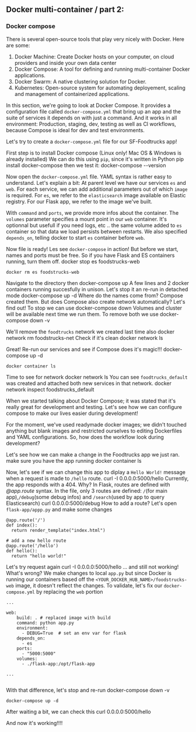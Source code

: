 ## Docker multi-container / part 2:
### Docker compose

There is several open-source tools that play very nicely with Docker.
Here are some:
1) Docker Machine: Create Docker hosts on your computer, on cloud providers and inside your own data center
2) Docker Compose: A tool for defining and running multi-container Docker applications.
3) Docker Swarm: A native clustering solution for Docker.
4) Kubernetes: Open-source system for automating deployement, scaling and management of containerized applications.

In this section, we're going to look at Docker Compose.
It provides a configuration file called `docker-compose.yml` that bring up an app and the suite of services it depends on with just a command.
And it works in all environment: Production, staging, dev, testing as well as Cl workflows, because Compose is ideal for dev and test environments.

Let's try to create a `docker-compose.yml` file for our SF-Foodtrucks app!

First step is to install Docker compose (Linux only! Mac OS & Windows is already installed)
We can do this using `pip`, since it's written in Python
    pip install docker-compose
then we test it:
    docker-compose --version

Now open the `docker-compose.yml` file. YAML syntax is rather easy to understand.
Let's explain a bit:
At parent level we have our services `es` and `web`. For each service, we can add additional parameters out of which `image` is required.
For `es`, we refer to the `elasticsearch` image available on Elastic registry.
For our Flask app, we refer to the image we've built.

With `command` and `ports`, we provide more infos about the container.
The `volumes` parameter specifies a mount point in our `web` container. It's optionnal but usefull if you need logs, etc ..
the same volume added to `es` container so that data we load persists between restarts.
We also specified `depends_on`, telling docker to start `es` container before `web`.

Now file is ready! Les see `docker-compose` in action! But before we start, names and ports must be free.
So if you have Flask and ES containers running, turn them off.
    docker stop es foodstrucks-web
    
    docker rm es foodstrucks-web
    
Navigate to the directory then
    docker-compose up
A few lines and 2 docker containers running succesfully in unison. Let's stop it an re-run in detached mode
    docker-compose up -d
Where do the names come from? Compose created them. But does Compose also create network automatically? Let's find out!
To stop we can use
    docker-compose down
Volumes and cluster will be available next time we run them. To remove both we use
    docker-compose down -v
    
We'll remove the `foodtrucks` network we created last time also
    docker network rm foodstrucks-net
Check if it's clean
    docker network ls

Great! Re-run our services and see if Compose does it's magic!!!
    docker-compose up -d
    
    docker container ls
    
Time to see for network
    docker network ls
You can see `foodtrucks_default` was created and attached both new services in that network.
    docker network inspect foodstrucks_default
    

When we started talking about Docker Compose; it was stated that it's really great for development and testing.
Let's see how we can configure compose to make our lives easier during development!

For the moment, we've used readymade docker images; we didn't touched anything but blank images and restricted ourselves to editing Dockerfiles and YAML configurations.
So, how does the workflow look during development?

Let's see how we can make a change in the Foodtrucks app we just ran.
make sure you have the app running
    docker container ls

Now, let's see if we can change this app to diplay a `Hello World!` message when a request is made to `/hello` route.
    curl -I 0.0.0.0:5000/hello
Currently, the app responds with a 404.
Why? In Flask, routes are defined with *@app.route* syntax.
In the file, only 3 routes are defined: `/`(for main app),`/debug`(some debug infos) and `/search`(used by app to query Elasticsearch)
    curl 0.0.0.0:5000/debug
How to add a route?
Let's open `flask-app/appp.py` and make some changes

```
@app.route('/')
def index():
  return render_template("index.html")

# add a new hello route
@app.route('/hello')
def hello():
  return "hello world!"
```

Let's try request again
    curl -I 0.0.0.0:5000/hello
... and still not working!
What's wrong?
We make changes to local `app.py` but since Docker is running our containers based off the `<YOUR_DOCKER_HUB_NAME>/foodstrucks-web` image, it doesn't reflect the changes.
To validate, let's fix our `docker-compose.yml` by replacing the `web` portion
```
...

web:
    build: . # replaced image with build
    command: python app.py
    environment:
      - DEBUG=True  # set an env var for flask
    depends_on:
      - es
    ports:
      - "5000:5000"
    volumes:
      - ./flask-app:/opt/flask-app

...


```

With that difference, let's stop and re-run
    docker-compose down -v
    
    docker-compose up -d

After waiting a bit, we can check this
    curl 0.0.0.0:5000/hello
    
And now it's working!!!!
